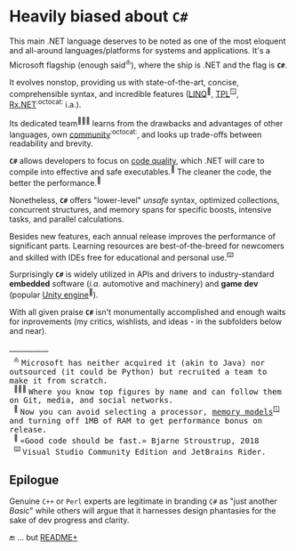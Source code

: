 # Heavily biased about `C#`

This main .NET language deserves to be noted as one of the most eloquent and all-around languages/platforms for systems and applications. It's a Microsoft flagship (enough said<sup>⛵</sup>), where the ship is .NET and the flag is **`C#`**.

It evolves nonstop, providing us with state-of-the-art, concise, comprehensible syntax, and incredible features ([LINQ](https://stackoverflow.com/questions/2321724/where-can-i-get-a-good-concise-linq-cheatsheet)<sup>🔗</sup>, [TPL](https://docs.microsoft.com/en-us/dotnet/standard/parallel-programming/task-parallel-library-tpl)<sup>🪟</sup>, [Rx.NET](https://github.com/dotnet/reactive)<sup>:octocat:</sup> i.a.). 

Its dedicated team<sup>:people_holding_hands:</sup> learns from the drawbacks and advantages of other languages, own [community](https://github.com/dotnet/csharplang/tree/main/proposals)<sup>:octocat:</sup>, and looks up trade-offs between readability and brevity.

**`C#`** allows developers to focus on [code quality](../software/QA/README+/code-quality.md), which .NET will care to compile into effective and safe executables.<sup>💾</sup>  The cleaner the code, the better the performance.<sup>🪩</sup>

Nonetheless, **`C#`** offers "lower-level" _unsafe_ syntax, optimized collections, concurrent structures, and memory spans for specific boosts, intensive tasks, and parallel calculations.

Besides new features, each annual release improves the performance of significant parts. Learning resources are best-of-the-breed for newcomers and skilled with IDEs free for educational and personal use.<sup>⌨️</sup>

Surprisingly **`C#`** is widely utilized in APIs and drivers to industry-standard **embedded** software (_i.a._ automotive and machinery) and **game dev** (popular [Unity engine](https://unity.com/solutions/programming)<sup>🔗</sup>).

With all given praise **`C#`** isn't monumentally accomplished and enough waits for inprovements (my critics, wishlists, and ideas - in the subfolders below and near).

\___________\
&nbsp;&nbsp;<sup>⛵</sup>&nbsp;<samp>Microsoft has neither acquired it (akin to Java) nor outsourced (it could be Python) but recruited a team to make it from scratch.</samp>\
&nbsp;&nbsp;<sup>🧑‍🤝‍🧑</sup>&nbsp;<samp>Where you know top figures by name and can follow them on Git, media, and social networks.</samp>\
&nbsp;&nbsp;<sup>💾</sup>&nbsp;<samp>Now you can avoid selecting a processor, [memory models](https://devblogs.microsoft.com/oldnewthing/20200728-00/?p=104012)<sup>🪟</sup> and turning off 1MB of RAM to get performance bonus on release.</samp>\
&nbsp;&nbsp;<sup>🪩</sup>&nbsp;<samp>«Good code should be fast.» Bjarne Stroustrup, 2018</samp>\
&nbsp;&nbsp;<sup>⌨️</sup>&nbsp;<samp>Visual Studio Community Edition and JetBrains Rider.</samp>

## Epilogue

Genuine `C++` or `Perl` experts are legitimate in branding `C#` as "just another _Basic_" while others will argue that it harnesses design phantasies for the sake of dev progress and clarity.

🔚 ... but [README+](README+)
